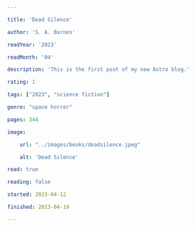 ```yaml
---

title: 'Dead Silence'

author: 'S. A. Barnes'

readYear: '2023'

readMonth: '04'

description: 'This is the first post of my new Astro blog.'

rating: 1

tags: ["2023", "science fiction"]

genre: "space horror"

pages: 344

image:

    url: "../images/books/deadsilence.jpeg"

    alt: 'Dead Silence'

read: true

reading: false

started: 2023-04-12

finished: 2023-04-19

---
```


